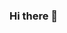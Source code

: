 ### Hi there 👋

<!--
**sampradaha/sampradaha** is a ✨ _special_ ✨ repository because its `README.md` (this file) appears on your GitHub profile.
I'm new to Github and coding in general, so I'm going to keep this description short, at least until I feel I have some meaningful content to add. 

